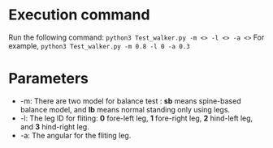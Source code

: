 # Execution command

Run the following command:
`python3 Test_walker.py -m <> -l <> -a <>`
For example, `python3 Test_walker.py -m 0.8 -l 0 -a 0.3`

# Parameters

- -m: There are two model for balance test :  <strong>sb</strong> means spine-based balance model, and <strong>lb</strong> means normal standing only using legs.
- -l: The leg ID for fliting:  <strong>0</strong> fore-left leg, <strong>1</strong> fore-right leg, <strong>2</strong> hind-left leg, and <strong>3</strong> hind-right leg.
- -a: The angular for the fliting leg.